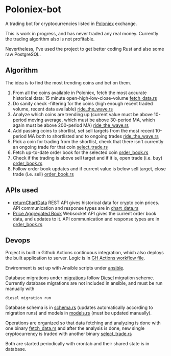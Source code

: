 # Poloniex-bot

A trading bot for cryptocurrencies listed in [Poloniex](https://poloniex.com/)
exchange.

This is work in progress, and has never traded any real money. Currently the
trading algorithm also is not profitable.

Nevertheless, I've used the project to get better coding Rust and also some raw
PostgreSQL.

## Algorithm

The idea is to find the most trending coins and bet on them.

1. From all the coins available in Poloniex, fetch the most accurate historical
   data: 15 minute open-high-low-close-volume
   [fetch_data.rs](src/bin/fetch_data.rs)
2. Do sanity check -filtering for the coins (high enough recent traded volume,
   recent data available) [ride_the_wave.rs](src/ride_the_wave.rs)
3. Analyze which coins are trending up (current value must be above 10-period moving
   average, which must be above 30-period MA, which again must be above 200-period MA)
   [ride_the_wave.rs](src/ride_the_wave.rs)
4. Add passing coins to shortlist, set sell targets from the most recent 10-period MA
   both to shortlisted and to ongoing trades
   [ride_the_wave.rs](src/ride_the_wave.rs)
5. Pick a coin for trading from the shortlist, check that there isn't currently
   an ongoing trade for that coin [select_trade.rs](src/bin/select_trade.rs)
6. Fetch up-to-date order book for the selected coin
   [order_book.rs](src/order_book.rs)
7. Check if the trading is above sell target and if it is, open trade (i.e. buy)
   [order_book.rs](src/order_book.rs)
8. Follow order book updates and if current value is below sell target, close trade
   (i.e. sell) [order_book.rs](src/order_book.rs)

## APIs used

- [returnChartData](https://docs.poloniex.com/#returnchartdata) REST API gives
  historical data for crypto coin prices. API communication and response types are in
  [chart_data.rs](src/chart_data.rs)
- [Price Aggregated Book](https://docs.poloniex.com/#price-aggregated-book) Websocket
  API gives the current order book data, and updates to it.
  API communication and response types are in [order_book.rs](src/order_book.rs)

## Devops

Project is built in Github Actions continuous integration, which also deploys
the built application to server.
Logic is in [GH Actions workflow file](.github/workflows).

Environment is set up with Ansible scripts under [ansible](ansible).

Database migrations under [migrations](migrations) follow
[Diesel](https://diesel.rs/) migration scheme. Currently database migrations
are not included in ansible, and must be run manually with

```
diesel migration run
```

Database schema is in [schema.rs](src/schema.rs) (updates automatically according
to migration runs) and models in [models.rs](src/models.rs) (must be updated manually).

Operations are organized so that data fetching and analyzing is done with one
binary [fetch_data.rs](src/bin/fetch_data.rs) and after the analysis
is done, new single cryptocurrency is traded with another binary
[select_trade.rs](src/bin/select_trade.rs)

Both are started periodically with crontab and their shared state is in database.
